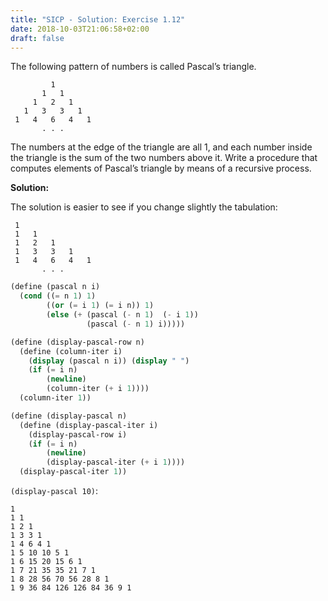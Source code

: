 ```yaml
---
title: "SICP - Solution: Exercise 1.12"
date: 2018-10-03T21:06:58+02:00
draft: false
---
```


The following pattern of numbers is called Pascal’s triangle.

```
         1
       1   1
     1   2   1
   1   3   3   1
 1   4   6   4   1
       . . .
```

The numbers at the edge of the triangle are all 1, and each number inside the triangle is the sum of the two numbers above it. Write a procedure that computes elements of Pascal’s triangle by means of a recursive process.

**Solution:**

The solution is easier to see if you change slightly the tabulation:

```
 1
 1   1
 1   2   1
 1   3   3   1
 1   4   6   4   1
       . . .
```

```scheme
(define (pascal n i)
  (cond ((= n 1) 1)
        ((or (= i 1) (= i n)) 1)
        (else (+ (pascal (- n 1)  (- i 1))
                 (pascal (- n 1) i)))))

(define (display-pascal-row n)
  (define (column-iter i)
    (display (pascal n i)) (display " ")
    (if (= i n)
        (newline)
        (column-iter (+ i 1))))
  (column-iter 1))

(define (display-pascal n)
  (define (display-pascal-iter i)
    (display-pascal-row i)
    (if (= i n)
        (newline)
        (display-pascal-iter (+ i 1))))
  (display-pascal-iter 1))
```

`(display-pascal 10)`:

```
1
1 1
1 2 1
1 3 3 1
1 4 6 4 1
1 5 10 10 5 1
1 6 15 20 15 6 1
1 7 21 35 35 21 7 1
1 8 28 56 70 56 28 8 1
1 9 36 84 126 126 84 36 9 1
```
